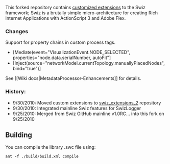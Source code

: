 This forked repository contains [customized extensions](http://wiki.github.com/ThomasBurleson/swiz-framework/) to the Swiz framework; Swiz is a brutally simple micro-architecture for creating Rich Internet Applications with ActionScript 3 and Adobe Flex.

### Changes

Support for property chains in custom process tags.

- [Mediate(event="VisualizationEvent.NODE_SELECTED", properties="node.data.serialNumber, autoFit"] 
- [Inject(source="networkModel.currentTopology.manuallyPlacedNodes", bind="true")]

See [[Wiki docs|MetadataProcessor-Enhancements]] for details.

### History:

- 9/30/2010: Moved custom extensions to [swiz_extensions_2](http://github.com/ThomasBurleson/swiz-extensions_2) repository
- 9/30/2010: Integrated mainline Swiz features for SwizLogger  
- 9/25/2010: Merged from Swiz GitHub mainline v1.0RC... into this fork on 9/25/2010


## Building

You can compile the library .swc file using:

	ant -f ./build/build.xml compile
